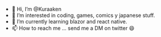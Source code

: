 - 👋 Hi, I’m @Kuraaken
- 👀 I’m interested in coding, games, comics y japanese stuff.
- 🌱 I’m currently learning blazor and react native.
- 📫 How to reach me ... send me a DM on twitter 😄

<!---
Kuraaken/Kuraaken is a ✨ special ✨ repository because its `README.md` (this file) appears on your GitHub profile.
You can click the Preview link to take a look at your changes.
--->
